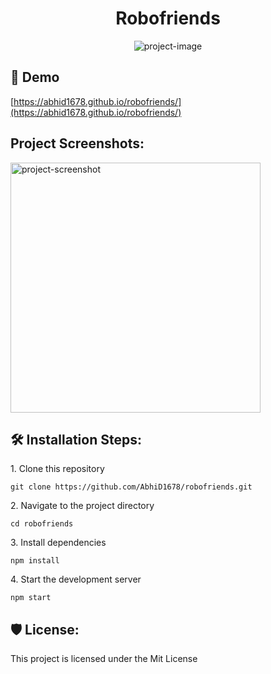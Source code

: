<h1 align="center" id="title">Robofriends</h1>

<p align="center"><img src="https://socialify.git.ci/AbhiD1678/robofriends/image?description=1&amp;descriptionEditable=A%20basic%20React%20website%20that%20can%20dynamically%20search%20users%20using%20its%20%20%20%20%20%20%20%20%20%20%20%20%20%20search%20functionality%20&amp;language=1&amp;name=1&amp;owner=1&amp;theme=Auto" alt="project-image"></p>

<h2>🚀 Demo</h2>

[https://abhid1678.github.io/robofriends/](https://abhid1678.github.io/robofriends/)

<h2>Project Screenshots:</h2>

<img src="" alt="project-screenshot" width="400" height="400/">

<h2>🛠️ Installation Steps:</h2>

<p>1. Clone this repository</p>

```
git clone https://github.com/AbhiD1678/robofriends.git
```

<p>2. Navigate to the project directory</p>

```
cd robofriends
```

<p>3. Install dependencies</p>

```
npm install
```

<p>4. Start the development server</p>

```
npm start
```

<h2>🛡️ License:</h2>

This project is licensed under the Mit License
